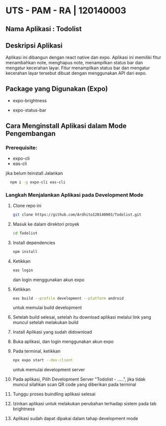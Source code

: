 # UTS - PAM - RA | 120140003
## Nama Aplikasi : Todolist
## Deskripsi Aplikasi
Aplikasi ini dibangun dengan react native dan expo.
Aplikasi ini memiliki fitur menambahkan note, menghapus note, 
menampilkan status bar dan mengatur kecerahan layar. 
Fitur menampilkan status bar dan mengatur kecerahan layar tersebut dibuat dengan
menggunakan API dari expo.


## Package yang Digunakan (Expo)

* expo-brightness

* expo-status-bar


## Cara Menginstall Aplikasi dalam Mode Pengembangan
### Prerequisite:
* expo-cli
* eas-cli

jika belum teinstall Jalankan
```bash
  npm i -g expo-cli eas-cli
```

### Langkah Menjalankan Aplikasi pada Development Mode

1. Clone repo ini
    ```bash
    git clone https://github.com/Ardhito120140003/Todolist.git
    ```

2. Masuk ke dalam direktori proyek
    ```bash
    cd Todolist
    ```

3. Install dependencies
    ```bash
    npm install
    ```

4. Ketikkan 
    ```bash
    eas login
    ```
   dan login menggunakan akun expo

5. Ketikkan
    ```bash
    eas build --profile development --platform android
    ```
   untuk memulai build development

6. Setelah build selesai, setelah itu download aplikasi melalui link
   yang muncul setelah melakukan build

7. Install Aplikasi yang sudah didownload 

8. Buka aplikasi, dan login menggunakan akun expo

9. Pada terminal, ketikkan
    ```bash
    npx expo start --dev-client
    ```
   untuk memulai development server

11. Pada aplikasi, Pilih Development Server "Todolist - .....", jika tidak muncul silahkan scan QR code yang diberikan pada terminal

12. Tunggu proses buindling aplikasi selesai

13. Izinkan aplikasi untuk melakukan perubahan terhadap sistem pada tab brightness

14. Aplikasi sudah dapat dipakai dalam tahap development mode
